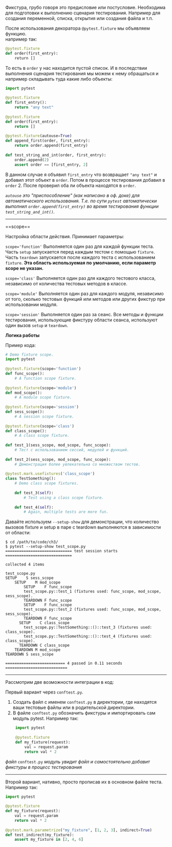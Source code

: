 Фикстура, грубо говоря это предисловие или постусловие. Необходима для подготовки к выполнению сценария тестирования. Например для создания переменной, списка, открытия или создания файла и т.п.
  
После использования декоратора `@pytest.fixture` мы объявляем функцию.  
например так:  
```python
@pytest.fixture  
def order(first_entry):  
    return []  
```
  
То есть в `order` у нас находится пустой список. И в последствии выполнения сценария тестирования мы можем к нему обращаться и например складывать туда какие либо объекты: 
```python
import pytest  
  
@pytest.fixture  
def first_entry():  
    return "any text"
  
@pytest.fixture  
def order(first_entry):  
    return []  
  
@pytest.fixture(autouse=True)  
def append_first(order, first_entry):  
    return order.append(first_entry)  
  
def test_string_and_int(order, first_entry):  
    order.append(2)  
    assert order == [first_entry, 2]
```
  
В данном случае я объявил `first_entry` что возвращает `"any text"` и добавил этот объект в `order`. Потом в процессе тестирования добавил в `order` 2.
После проверил оба ли объекта находятся в `order`.
  
*`autouse` это "приспособление" (как написано в оф. доке) для автоматического использования. Т.е. по сути `pytest` автоматически выполнил `order.append(first_entry)` во время тестирования функции `test_string_and_int()`.*

---

==scope==

Настройка области действия.
Принимает параметры:

`scope='function'`
Выполняется один раз для каждой функции теста. Часть `setup` запускается перед каждым тестом с помощью `fixture`. Часть `teardown` запускается после каждого теста с использованием `fixture`. 
**Эта область используемая по умолчанию, если параметр scope не указан.**

`scope='class'`
Выполняется один раз для каждого тестового класса, независимо от количества тестовых методов в классе.

`scope='module'`
Выполняется один раз для каждого модуля, независимо от того, сколько тестовых функций или методов или других фикстур при использовании модуля.

`scope='session'`
Выполняется один раз за сеанс. Все методы и функции тестирования, использующие фикстуру области сеанса, используют один вызов `setup` и `teardown`.

**Логика работы**

Пример кода:
```python
# Demo fixture scope.  
import pytest  
  
@pytest.fixture(scope='function')  
def func_scope():  
    # A function scope fixture.  
  
@pytest.fixture(scope='module')  
def mod_scope():  
    # A module scope fixture.  
  
@pytest.fixture(scope='session')  
def sess_scope():  
    # A session scope fixture.  
  
@pytest.fixture(scope='class')  
def class_scope():  
    # A class scope fixture.  
  
def test_1(sess_scope, mod_scope, func_scope):  
    # Тест с использованием сессий, модулей и функций.  
  
def test_2(sess_scope, mod_scope, func_scope):  
    # Демонстрация более увлекательна со множеством тестов.  
  
@pytest.mark.usefixtures('class_scope')  
class TestSomething():  
    # Demo class scope fixtures.  
  
    def test_3(self):  
        # Test using a class scope fixture.  
  
    def test_4(self):  
        # Again, multiple tests are more fun.
```

Давайте используем `--setup-show` для демонстрации, что количество вызовов fixture и setup в паре с teardown выполняются в зависимости от области:
```
$ cd /path/to/code/ch3/
$ pytest --setup-show test_scope.py
============================= test session starts =============================

collected 4 items

test_scope.py
SETUP    S sess_scope
    SETUP    M mod_scope
        SETUP    F func_scope
        test_scope.py::test_1 (fixtures used: func_scope, mod_scope, sess_scope).
        TEARDOWN F func_scope
        SETUP    F func_scope
        test_scope.py::test_2 (fixtures used: func_scope, mod_scope, sess_scope).
        TEARDOWN F func_scope
      SETUP    C class_scope
        test_scope.py::TestSomething::()::test_3 (fixtures used: class_scope).
        test_scope.py::TestSomething::()::test_4 (fixtures used: class_scope).
      TEARDOWN C class_scope
    TEARDOWN M mod_scope
TEARDOWN S sess_scope

========================== 4 passed in 0.11 seconds ===========================
```

---

Рассмотрим две возможности интеграции в код:

Первый вариант через `conftest.py`.
1. Создать файл с именем `conftest.py` в директории, где находятся ваши тестовые файлы или в родительской директории.
2. В файле `conftest.py` обозначить фикстуры и импортировать сам модуль pytest.
   Например так:
   ```python
	import pytest  
  
	@pytest.fixture  
	def my_fixture(request):  
	    val = request.param  
	    return val * 2
	```
	
*файл* `conftest.py`
*модуль увидит файл и самостоятельно добавит фикстуры в процесс тестирования*

---

Второй вариант, нативно, просто прописав их в основном файле теста.
Например так:
```python
import pytest  
  
@pytest.fixture  
def my_fixture(request):  
    val = request.param  
    return val * 2  
  
@pytest.mark.parametrize("my_fixture", [1, 2, 3], indirect=True)  
def test_indirect(my_fixture):  
    assert my_fixture in [2, 4, 6]
```